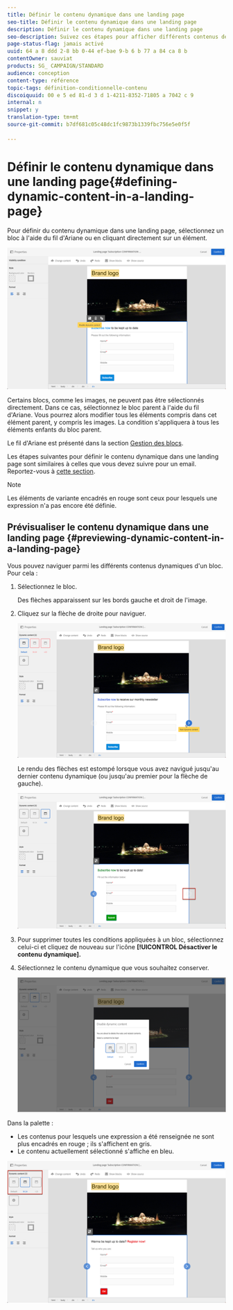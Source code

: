 ```yaml
---
title: Définir le contenu dynamique dans une landing page
seo-title: Définir le contenu dynamique dans une landing page
description: Définir le contenu dynamique dans une landing page
seo-description: Suivez ces étapes pour afficher différents contenus de manière dynamique dans une landing page selon les conditions définies au moyen de l'éditeur d'expression Adobe Campaign.
page-status-flag: jamais activé
uuid: 64 a 8 ddd 2-8 bb 0-44 ef-bae 9-b 6 b 77 a 84 ca 8 b
contentOwner: sauviat
products: SG_ CAMPAIGN/STANDARD
audience: conception
content-type: référence
topic-tags: définition-conditionnelle-contenu
discoiquuid: 00 e 5 ed 81-d 3 d 1-4211-8352-71805 a 7042 c 9
internal: n
snippet: y
translation-type: tm+mt
source-git-commit: b7df681c05c48dc1fc9873b1339fbc756e5e0f5f

---
```



# Définir le contenu dynamique dans une landing page{#defining-dynamic-content-in-a-landing-page}

Pour définir du contenu dynamique dans une landing page, sélectionnez un bloc à l'aide du fil d'Ariane ou en cliquant directement sur un élément. 

![](assets/dynamic_content_lp_1.png)

Certains blocs, comme les images, ne peuvent pas être sélectionnés directement. Dans ce cas, sélectionnez le bloc parent à l'aide du fil d'Ariane. Vous pourrez alors modifier tous les éléments compris dans cet élément parent, y compris les images. La condition s'appliquera à tous les éléments enfants du bloc parent.

Le fil d'Ariane est présenté dans la section [Gestion des blocs](../../designing/using/managing-landing-page-structure-and-style.md).

Les étapes suivantes pour définir le contenu dynamique dans une landing page sont similaires à celles que vous devez suivre pour un email. Reportez-vous à [cette section](../../designing/using/defining-dynamic-content-in-an-email.md).

>[!NOTE]
>
>Les éléments de variante encadrés en rouge sont ceux pour lesquels une expression n'a pas encore été définie.

## Prévisualiser le contenu dynamique dans une landing page {#previewing-dynamic-content-in-a-landing-page}

Vous pouvez naviguer parmi les différents contenus dynamiques d'un bloc. Pour cela :

1. Sélectionnez le bloc.

   Des flèches apparaissent sur les bords gauche et droit de l'image.

1. Cliquez sur la flèche de droite pour naviguer.

   ![](assets/dynamic_content_lp_2.png)

   Le rendu des flèches est estompé lorsque vous avez navigué jusqu'au dernier contenu dynamique (ou jusqu'au premier pour la flèche de gauche).

   ![](assets/dynamic_content_lp_3.png)

1. Pour supprimer toutes les conditions appliquées à un bloc, sélectionnez celui-ci et cliquez de nouveau sur l'icône **[!UICONTROL Désactiver le contenu dynamique].**
1. Sélectionnez le contenu dynamique que vous souhaitez conserver.

   ![](assets/dynamic_content_lp_5.png)

Dans la palette :

* Les contenus pour lesquels une expression a été renseignée ne sont plus encadrés en rouge ; ils s'affichent en gris.
* Le contenu actuellement sélectionné s'affiche en bleu.

![](assets/dynamic_content_lp_4.png)

